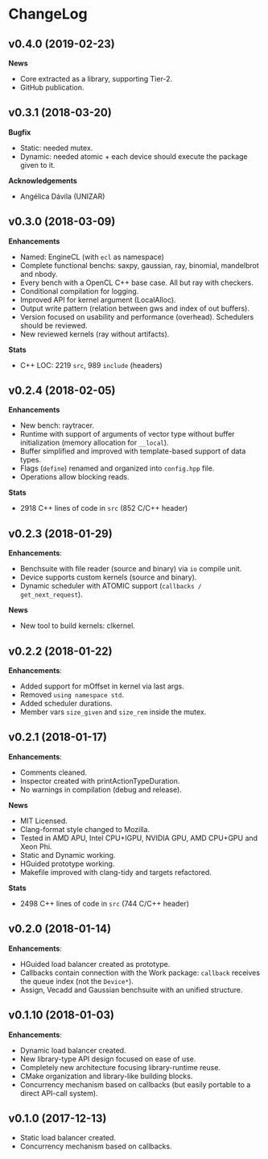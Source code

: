 # ChangeLog

## v0.4.0 (2019-02-23)

**News**

- Core extracted as a library, supporting Tier-2.
- GitHub publication.

## v0.3.1 (2018-03-20)

**Bugfix**

- Static: needed mutex.
- Dynamic: needed atomic + each device should execute the package given to it.

**Acknowledgements**

- Angélica Dávila (UNIZAR)

## v0.3.0 (2018-03-09)

**Enhancements**

- Named: EngineCL (with `ecl` as namespace)
- Complete functional benchs: saxpy, gaussian, ray, binomial, mandelbrot and nbody.
- Every bench with a OpenCL C++ base case. All but ray with checkers.
- Conditional compilation for logging.
- Improved API for kernel argument (LocalAlloc).
- Output write pattern (relation between gws and index of out buffers).
- Version focused on usability and performance (overhead). Schedulers should be reviewed.
- New reviewed kernels (ray without artifacts).

**Stats**

- C++ LOC: 2219 `src`, 989 `include` (headers)

## v0.2.4 (2018-02-05)

**Enhancements**

- New bench: raytracer.
- Runtime with support of arguments of vector type without buffer initialization (memory allocation for `__local`).
- Buffer simplified and improved with template-based support of data types.
- Flags (`define`) renamed and organized into `config.hpp` file.
- Operations allow blocking reads.

**Stats**

- 2918 C++ lines of code in `src` (852 C/C++ header)

## v0.2.3 (2018-01-29)

**Enhancements**:

- Benchsuite with file reader (source and binary) via `io` compile unit.
- Device supports custom kernels (source and binary).
- Dynamic scheduler with ATOMIC support (`callbacks / get_next_request`).

**News**

- New tool to build kernels: clkernel.

## v0.2.2 (2018-01-22)

**Enhancements**:

- Added support for mOffset in kernel via last args.
- Removed `using namespace std`.
- Added scheduler durations.
- Member vars `size_given` and `size_rem` inside the mutex.

## v0.2.1 (2018-01-17)

**Enhancements**:

- Comments cleaned.
- Inspector created with printActionTypeDuration.
- No warnings in compilation (debug and release).

**News**

- MIT Licensed.
- Clang-format style changed to Mozilla.
- Tested in AMD APU, Intel CPU+IGPU, NVIDIA GPU, AMD CPU+GPU and Xeon Phi.
- Static and Dynamic working.
- HGuided prototype working.
- Makefile improved with clang-tidy and targets refactored.

**Stats**

- 2498 C++ lines of code in `src` (744 C/C++ header)

## v0.2.0 (2018-01-14)

**Enhancements**:

- HGuided load balancer created as prototype.
- Callbacks contain connection with the Work package: `callback` receives the queue index (not the `Device*`).
- Assign, Vecadd and Gaussian benchsuite with an unified structure.

## v0.1.10 (2018-01-03)

**Enhancements**:

- Dynamic load balancer created.
- New library-type API design focused on ease of use.
- Completely new architecture focusing library-runtime reuse.
- CMake organization and library-like building blocks.
- Concurrency mechanism based on callbacks (but easily portable to a direct API-call system).

## v0.1.0 (2017-12-13)

- Static load balancer created.
- Concurrency mechanism based on callbacks.
